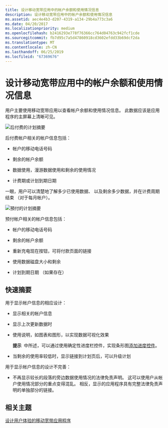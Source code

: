 ```yaml
---
title: 设计移动宽带应用中的帐户余额和使用情况信息
description: 设计移动宽带应用中的帐户余额和使用情况信息
ms.assetid: aec4e4b3-d207-4319-a134-29b4a773c3a6
ms.date: 04/20/2017
ms.localizationpriority: medium
ms.openlocfilehash: b2416293e778f76366cc764d04763c942fcf1cde
ms.sourcegitcommit: fb7d95c7a5d47860918cd3602efdd33b69dcf2da
ms.translationtype: MT
ms.contentlocale: zh-CN
ms.lasthandoff: 06/25/2019
ms.locfileid: "67369676"
---
```

# <a name="design-account-balance-and-usage-info-in-a-mobile-broadband-app"></a>设计移动宽带应用中的帐户余额和使用情况信息


用户主要使用移动宽带应用以查看帐户余额和使用情况信息。 此数据应该是应用程序的主屏幕上清晰可见。

![后付费的计划摘要](images/mb-fig1-postpaidplansummary.png)

后付费帐户相关的帐户信息包括：

-   帐户的移动电话号码

-   剩余的帐户余额

-   数据使用，漫游数据使用和剩余的使用情况

-   计费期或计划到期日期

一眼，用户可以清楚地了解多少已使用数据、 以及剩余多少数据，并在计费周期结束 （对于每月帐户）。

![預付的计划摘要](images/mb-fig2-prepaidplansummary.png)

预付帐户相关的帐户信息包括：

-   帐户的移动电话号码

-   剩余的帐户余额

-   重新充电现在按钮，可将付款页面的链接

-   使用数据磁盘大小和剩余

-   计划到期日期 （如果存在）

## <a name="span-idquicksummaryspanspan-idquicksummaryspanspan-idquicksummaryspanquick-summary"></a><span id="Quick_summary"></span><span id="quick_summary"></span><span id="QUICK_SUMMARY"></span>快速摘要


用于显示帐户信息的相应设计：

-   显示相关的帐户信息

-   显示上次更新数据时

-   使用说明，如图表和图形，以实现数据可视化效果

    **提示**  中所述，可以通过使用确定性进度栏控件，实现条形图[添加进度控件](https://docs.microsoft.com/previous-versions/windows/apps/hh465428(v=win.10))。

     

-   当剩余的使用率较低时，显示链接到计划页后，可以升级计划

用于显示帐户信息的设计不完善：

-   不再显示较长的段落的旁边数据使用情况的法律免责声明。 这可以使用户从帐户使用情况部分的重点变得混乱。 相反，显示的应用程序具有完整法律免责声明的单独部分的链接。

## <a name="span-idrelatedtopicsspanrelated-topics"></a><span id="related_topics"></span>相关主题


[设计用户体验的移动宽带应用程序](designing-the-user-experience-of-a-mobile-broadband-app.md)

 

 






